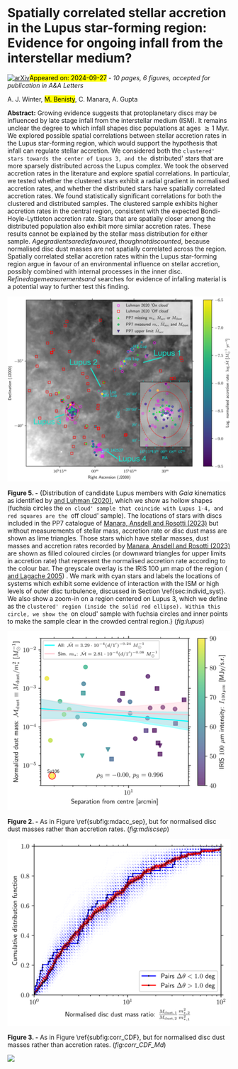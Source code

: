 <div class="macros" style="visibility:hidden;">
$\newcommand{\ensuremath}{}$
$\newcommand{\xspace}{}$
$\newcommand{\object}[1]{\texttt{#1}}$
$\newcommand{\farcs}{{.}''}$
$\newcommand{\farcm}{{.}'}$
$\newcommand{\arcsec}{''}$
$\newcommand{\arcmin}{'}$
$\newcommand{\ion}[2]{#1#2}$
$\newcommand{\textsc}[1]{\textrm{#1}}$
$\newcommand{\hl}[1]{\textrm{#1}}$
$\newcommand{\footnote}[1]{}$</div>



<div id="title">

# Spatially correlated stellar accretion in the Lupus star-forming region: Evidence for ongoing infall from the interstellar medium?

</div>
<div id="comments">

[![arXiv](https://img.shields.io/badge/arXiv-2409.17220-b31b1b.svg)](https://arxiv.org/abs/2409.17220)<mark>Appeared on: 2024-09-27</mark> -  _10 pages, 6 figures, accepted for publication in A&A Letters_

</div>
<div id="authors">

A. J. Winter, <mark>M. Benisty</mark>, C. Manara, A. Gupta

</div>
<div id="abstract">

**Abstract:** Growing evidence suggests that protoplanetary discs may be influenced by late stage infall from the interstellar medium (ISM). It remains unclear the degree to which infall shapes disc populations at ages $\gtrsim 1$ Myr. We explored possible spatial correlations between stellar accretion rates in the Lupus star-forming region, which would support the hypothesis that infall can regulate stellar accretion. We considered both the `clustered' stars towards the center of Lupus 3, and the `distributed' stars that are more sparsely distributed across the Lupus complex. We took the observed accretion rates in the literature and explore spatial correlations. In particular, we tested whether the clustered stars exhibit a radial gradient in normalised accretion rates, and whether the distributed stars have spatially correlated accretion rates. We found statistically significant correlations for both the clustered and distributed samples. The clustered sample exhibits higher accretion rates in the central region, consistent with the expected Bondi-Hoyle-Lyttleton accretion rate. Stars that are spatially closer among the distributed population also exhibit more similar accretion rates. These results cannot be explained by the stellar mass distribution for either sample. ${Age gradients are disfavoured, though not discounted,}$ because normalised disc dust masses are not spatially correlated across the region. Spatially correlated stellar accretion rates within the Lupus star-forming region argue in favour of an environmental influence on stellar accretion, possibly combined with internal processes in the inner disc. ${Refined age measurements and}$ searches for evidence of infalling material is a potential way to further test this finding.

</div>

<div id="div_fig1">

<img src="tmp_2409.17220/./Lupus_100micron.png" alt="Fig5" width="100%"/>

**Figure 5. -** {Distribution of candidate Lupus members with _Gaia_ kinematics as identified by [ and Luhman (2020)](), which we show as hollow shapes (fuchsia circles the `on cloud' sample that coincide with Lupus 1-4, and red squares are the `off cloud' sample). The locations of stars with discs included in the PP7 catalogue of [Manara, Ansdell and Rosotti (2023)]() but without measurements of stellar mass, accretion rate or disc dust mass are shown as lime triangles. Those stars which have stellar masses, dust masses and accretion rates recorded by [Manara, Ansdell and Rosotti (2023)]() are shown as filled coloured circles (or downward triangles for upper limits in accretion rate) that represent the normalised accretion rate according to the colour bar. The greyscale overlay is the IRIS $100$ $\mu$m map of the region  ([ and Lagache 2005]()) . We mark with cyan stars and labels the locations of systems which exhibit some evidence of interaction with the ISM or high levels of outer disc turbulence, discussed in Section \ref{sec:individ_syst}. We also show a zoom-in on a region centered on Lupus 3, which we define as the `clustered' region (inside the solid red ellipse). Within this circle, we show the `on cloud' sample with fuchsia circles and inner points to make the sample clear in the crowded central region.} (*fig:lupus*)

</div>
<div id="div_fig2">

<img src="tmp_2409.17220/./normMdisc_sep.png" alt="Fig2" width="100%"/>

**Figure 2. -** As in Figure \ref{subfig:mdacc_sep}, but for normalised disc dust masses rather than accretion rates. (*fig:mdiscsep*)

</div>
<div id="div_fig3">

<img src="tmp_2409.17220/./spatial_corr_CDF_Md.png" alt="Fig3" width="100%"/>

**Figure 3. -** As in Figure \ref{subfig:corr_CDF}, but for normalised disc dust masses rather than accretion rates. (*fig:corr_CDF_Md*)

</div><div id="qrcode"><img src=https://api.qrserver.com/v1/create-qr-code/?size=100x100&data="https://arxiv.org/abs/2409.17220"></div>